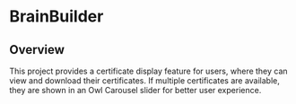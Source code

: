 # BrainBuilder
## Overview
This project provides a certificate display feature for users, where they can view and download their certificates. If multiple certificates are available, they are shown in an Owl Carousel slider for better user experience.
